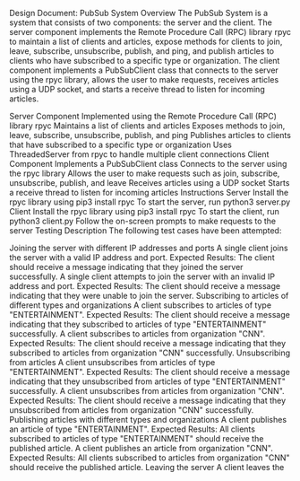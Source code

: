 Design Document: PubSub System
Overview
The PubSub System is a system that consists of two components: the server and the client. The server component implements the Remote Procedure Call (RPC) library rpyc to maintain a list of clients and articles, expose methods for clients to join, leave, subscribe, unsubscribe, publish, and ping, and publish articles to clients who have subscribed to a specific type or organization. The client component implements a PubSubClient class that connects to the server using the rpyc library, allows the user to make requests, receives articles using a UDP socket, and starts a receive thread to listen for incoming articles.

Server Component
Implemented using the Remote Procedure Call (RPC) library rpyc
Maintains a list of clients and articles
Exposes methods to join, leave, subscribe, unsubscribe, publish, and ping
Publishes articles to clients that have subscribed to a specific type or organization
Uses ThreadedServer from rpyc to handle multiple client connections
Client Component
Implements a PubSubClient class
Connects to the server using the rpyc library
Allows the user to make requests such as join, subscribe, unsubscribe, publish, and leave
Receives articles using a UDP socket
Starts a receive thread to listen for incoming articles
Instructions
Server
Install the rpyc library using pip3 install rpyc
To start the server, run python3 server.py
Client
Install the rpyc library using pip3 install rpyc
To start the client, run python3 client.py
Follow the on-screen prompts to make requests to the server
Testing Description
The following test cases have been attempted:

Joining the server with different IP addresses and ports
A single client joins the server with a valid IP address and port. Expected Results: The client should receive a message indicating that they joined the server successfully.
A single client attempts to join the server with an invalid IP address and port. Expected Results: The client should receive a message indicating that they were unable to join the server.
Subscribing to articles of different types and organizations
A client subscribes to articles of type "ENTERTAINMENT". Expected Results: The client should receive a message indicating that they subscribed to articles of type "ENTERTAINMENT" successfully.
A client subscribes to articles from organization "CNN". Expected Results: The client should receive a message indicating that they subscribed to articles from organization "CNN" successfully.
Unsubscribing from articles
A client unsubscribes from articles of type "ENTERTAINMENT". Expected Results: The client should receive a message indicating that they unsubscribed from articles of type "ENTERTAINMENT" successfully.
A client unsubscribes from articles from organization "CNN". Expected Results: The client should receive a message indicating that they unsubscribed from articles from organization "CNN" successfully.
Publishing articles with different types and organizations
A client publishes an article of type "ENTERTAINMENT". Expected Results: All clients subscribed to articles of type "ENTERTAINMENT" should receive the published article.
A client publishes an article from organization "CNN". Expected Results: All clients subscribed to articles from organization "CNN" should receive the published article.
Leaving the server
A client leaves the

